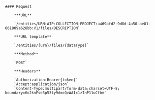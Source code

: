     #### Request

        ***URL**

        `/entities/URN:AIP:COLLECTION:PROJECT:a469afd2-9d8d-4a50-ae81-661809a628bb:V1/files/DESCRIPTION`

        ***URL template**

        `/entities/{urn}/files/{dataType}`

        ***Method**

        `POST`

        ***Headers**

        `Authorization:Bearer{token}`
        `Accept:application/json`
        `Content-Type:multipart/form-data;charset=UTF-8; boundary=6o2knFse3p53ty9dmcQvWAIx1zInP11uCfbm`
